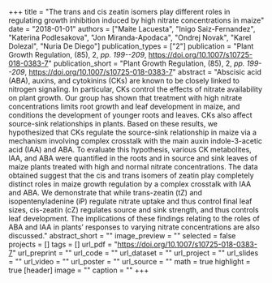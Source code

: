 +++
title = "The trans and cis zeatin isomers play different roles in regulating growth inhibition induced by high nitrate concentrations in maize"
date = "2018-01-01"
authors = ["Maite Lacuesta", "Inigo Saiz-Fernandez", "Katerina Podlesakova", "Jon Miranda-Apodaca", "Ondrej Novak", "Karel Dolezal", "Nuria De Diego"]
publication_types = ["2"]
publication = "Plant Growth Regulation, (85), 2, _pp. 199--209_, https://doi.org/10.1007/s10725-018-0383-7"
publication_short = "Plant Growth Regulation, (85), 2, _pp. 199--209_, https://doi.org/10.1007/s10725-018-0383-7"
abstract = "Abscisic acid (ABA), auxins, and cytokinins (CKs) are known to be closely linked to nitrogen signaling. In particular, CKs control the effects of nitrate availability on plant growth. Our group has shown that treatment with high nitrate concentrations limits root growth and leaf development in maize, and conditions the development of younger roots and leaves. CKs also affect source-sink relationships in plants. Based on these results, we hypothesized that CKs regulate the source-sink relationship in maize via a mechanism involving complex crosstalk with the main auxin indole-3-acetic acid (IAA) and ABA. To evaluate this hypothesis, various CK metabolites, IAA, and ABA were quantified in the roots and in source and sink leaves of maize plants treated with high and normal nitrate concentrations. The data obtained suggest that the cis and trans isomers of zeatin play completely distinct roles in maize growth regulation by a complex crosstalk with IAA and ABA. We demonstrate that while trans-zeatin (tZ) and isopentenyladenine (iP) regulate nitrate uptake and thus control final leaf sizes, cis-zeatin (cZ) regulates source and sink strength, and thus controls leaf development. The implications of these findings relating to the roles of ABA and IAA in plants’ responses to varying nitrate concentrations are also discussed."
abstract_short = ""
image_preview = ""
selected = false
projects = []
tags = []
url_pdf = "https://doi.org/10.1007/s10725-018-0383-7"
url_preprint = ""
url_code = ""
url_dataset = ""
url_project = ""
url_slides = ""
url_video = ""
url_poster = ""
url_source = ""
math = true
highlight = true
[header]
image = ""
caption = ""
+++
